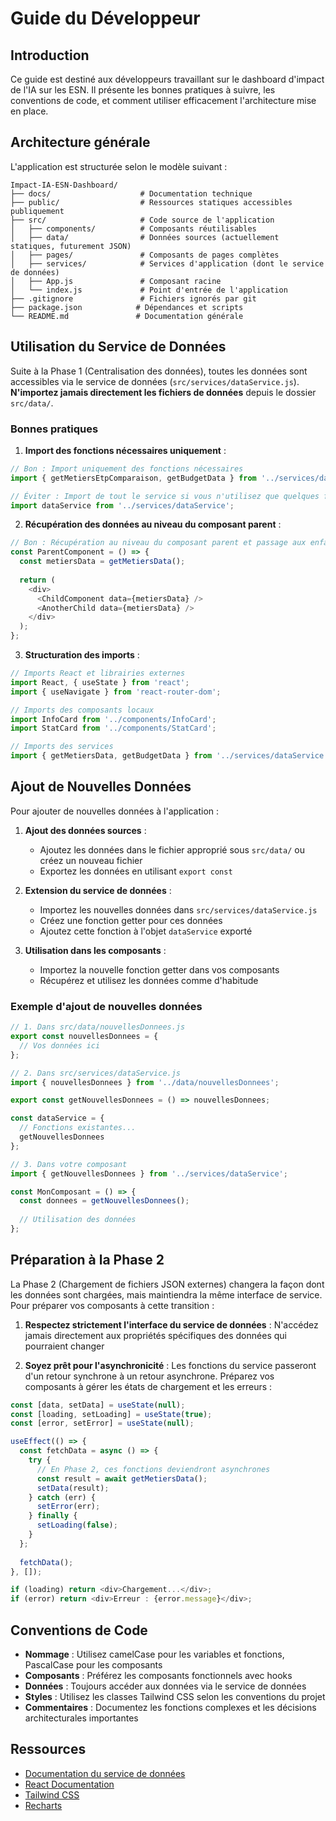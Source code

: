 # Guide du Développeur

## Introduction

Ce guide est destiné aux développeurs travaillant sur le dashboard d'impact de l'IA sur les ESN. Il présente les bonnes pratiques à suivre, les conventions de code, et comment utiliser efficacement l'architecture mise en place.

## Architecture générale

L'application est structurée selon le modèle suivant :

```
Impact-IA-ESN-Dashboard/
├── docs/                    # Documentation technique
├── public/                  # Ressources statiques accessibles publiquement
├── src/                     # Code source de l'application
│   ├── components/          # Composants réutilisables
│   ├── data/                # Données sources (actuellement statiques, futurement JSON)
│   ├── pages/               # Composants de pages complètes
│   ├── services/            # Services d'application (dont le service de données)
│   ├── App.js               # Composant racine
│   └── index.js             # Point d'entrée de l'application
├── .gitignore               # Fichiers ignorés par git
├── package.json            # Dépendances et scripts
└── README.md               # Documentation générale
```

## Utilisation du Service de Données

Suite à la Phase 1 (Centralisation des données), toutes les données sont accessibles via le service de données (`src/services/dataService.js`). **N'importez jamais directement les fichiers de données** depuis le dossier `src/data/`.

### Bonnes pratiques

1. **Import des fonctions nécessaires uniquement** :

```javascript
// Bon : Import uniquement des fonctions nécessaires
import { getMetiersEtpComparaison, getBudgetData } from '../services/dataService';

// Éviter : Import de tout le service si vous n'utilisez que quelques fonctions
import dataService from '../services/dataService';
```

2. **Récupération des données au niveau du composant parent** :

```javascript
// Bon : Récupération au niveau du composant parent et passage aux enfants via props
const ParentComponent = () => {
  const metiersData = getMetiersData();
  
  return (
    <div>
      <ChildComponent data={metiersData} />
      <AnotherChild data={metiersData} />
    </div>
  );
};
```

3. **Structuration des imports** :

```javascript
// Imports React et librairies externes
import React, { useState } from 'react';
import { useNavigate } from 'react-router-dom';

// Imports des composants locaux
import InfoCard from '../components/InfoCard';
import StatCard from '../components/StatCard';

// Imports des services
import { getMetiersData, getBudgetData } from '../services/dataService';
```

## Ajout de Nouvelles Données

Pour ajouter de nouvelles données à l'application :

1. **Ajout des données sources** :
   - Ajoutez les données dans le fichier approprié sous `src/data/` ou créez un nouveau fichier
   - Exportez les données en utilisant `export const`

2. **Extension du service de données** :
   - Importez les nouvelles données dans `src/services/dataService.js`
   - Créez une fonction getter pour ces données
   - Ajoutez cette fonction à l'objet `dataService` exporté

3. **Utilisation dans les composants** :
   - Importez la nouvelle fonction getter dans vos composants
   - Récupérez et utilisez les données comme d'habitude

### Exemple d'ajout de nouvelles données

```javascript
// 1. Dans src/data/nouvellesDonnees.js
export const nouvellesDonnees = {
  // Vos données ici
};

// 2. Dans src/services/dataService.js
import { nouvellesDonnees } from '../data/nouvellesDonnees';

export const getNouvellesDonnees = () => nouvellesDonnees;

const dataService = {
  // Fonctions existantes...
  getNouvellesDonnees
};

// 3. Dans votre composant
import { getNouvellesDonnees } from '../services/dataService';

const MonComposant = () => {
  const donnees = getNouvellesDonnees();
  
  // Utilisation des données
};
```

## Préparation à la Phase 2

La Phase 2 (Chargement de fichiers JSON externes) changera la façon dont les données sont chargées, mais maintiendra la même interface de service. Pour préparer vos composants à cette transition :

1. **Respectez strictement l'interface du service de données** : N'accédez jamais directement aux propriétés spécifiques des données qui pourraient changer

2. **Soyez prêt pour l'asynchronicité** : Les fonctions du service passeront d'un retour synchrone à un retour asynchrone. Préparez vos composants à gérer les états de chargement et les erreurs :

```javascript
const [data, setData] = useState(null);
const [loading, setLoading] = useState(true);
const [error, setError] = useState(null);

useEffect(() => {
  const fetchData = async () => {
    try {
      // En Phase 2, ces fonctions deviendront asynchrones
      const result = await getMetiersData();
      setData(result);
    } catch (err) {
      setError(err);
    } finally {
      setLoading(false);
    }
  };
  
  fetchData();
}, []);

if (loading) return <div>Chargement...</div>;
if (error) return <div>Erreur : {error.message}</div>;
```

## Conventions de Code

- **Nommage** : Utilisez camelCase pour les variables et fonctions, PascalCase pour les composants
- **Composants** : Préférez les composants fonctionnels avec hooks
- **Données** : Toujours accéder aux données via le service de données
- **Styles** : Utilisez les classes Tailwind CSS selon les conventions du projet
- **Commentaires** : Documentez les fonctions complexes et les décisions architecturales importantes

## Ressources

- [Documentation du service de données](./data-service.md)
- [React Documentation](https://reactjs.org/docs/getting-started.html)
- [Tailwind CSS](https://tailwindcss.com/docs)
- [Recharts](https://recharts.org/en-US/api)
